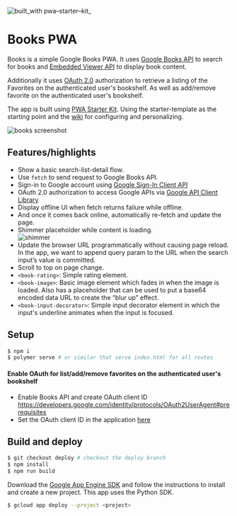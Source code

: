 ![built_with pwa–starter–kit_](https://img.shields.io/badge/built_with-pwa–starter–kit_-blue.svg)

# Books PWA

Books is a simple Google Books PWA. It uses [Google Books API](https://developers.google.com/books/docs/v1/reference/volumes/list) to search for books and [Embedded Viewer API](https://developers.google.com/books/docs/viewer/reference) to display book content.

Additionally it uses [OAuth 2.0](https://developers.google.com/identity/protocols/OAuth2UserAgent) authorization to retrieve a listing of the Favorites on the authenticated user's bookshelf. As well as add/remove favorite on the authenticated user's bookshelf.

The app is built using [PWA Starter Kit](https://github.com/PolymerLabs/pwa-starter-kit). Using the starter-template as the starting point and the [wiki](https://github.com/PolymerLabs/pwa-starter-kit/wiki) for configuring and personalizing.

![books screenshot](https://user-images.githubusercontent.com/116360/37804470-9fe1d1bc-2df1-11e8-9751-c073da685b40.jpg)

## Features/highlights

- Show a basic search-list-detail flow.
- Use `fetch` to send request to Google Books API.
- Sign-in to Google account using [Google Sign-In Client API](https://developers.google.com/identity/sign-in/web/reference#googleauthsignin)
- OAuth 2.0 authorization to access Google APIs via [Google API Client Library](https://developers.google.com/api-client-library/javascript/reference/referencedocs)
- Display offline UI when fetch returns failure while offline.
- And once it comes back online, automatically re-fetch and update the page.
- Shimmer placeholder while content is loading.  
    ![shimmer](https://user-images.githubusercontent.com/116360/37745153-8a0529be-2d30-11e8-8427-fe0dfb4c5d90.gif)
- Update the browser URL programmatically without causing page reload. In the app, we want to append query param to the URL when the search input’s value is committed.
- Scroll to top on page change.
- `<book-rating>`: Simple rating element.
- `<book-image>`: Basic image element which fades in when the image is loaded. Also has a placeholder that can be used to put a base64 encoded data URL to create the “blur up” effect.
- `<book-input-decorator>`: Simple input decorator element in which the input's underline animates when the input is focused.

## Setup
```bash
$ npm i
$ polymer serve # or similar that serve index.html for all routes
```

#### Enable OAuth for list/add/remove favorites on the authenticated user's bookshelf
- Enable Books API and create OAuth client ID  
https://developers.google.com/identity/protocols/OAuth2UserAgent#prerequisites
- Set the OAuth client ID in the application [here](https://github.com/PolymerLabs/books/blob/master/src/actions/auth.js#L24)

## Build and deploy
```bash
$ git checkout deploy # checkout the deploy branch
$ npm install
$ npm run build
```
Download the [Google App Engine SDK](https://cloud.google.com/appengine/downloads) and follow the instructions to install and create a new project. This app uses the Python SDK.
```bash
$ gcloud app deploy --project <project>
```
